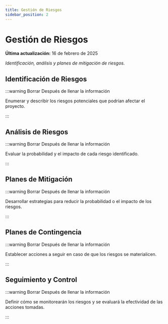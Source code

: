 ```yaml
---
title: Gestión de Riesgos
sidebar_position: 2
---
```


# Gestión de Riesgos

**Última actualización:** 16 de febrero de 2025

_Identificación, análisis y planes de mitigación de riesgos._

## Identificación de Riesgos

:::warning Borrar Después de llenar la información

Enumerar y describir los riesgos potenciales que podrían afectar el proyecto.

:::

## Análisis de Riesgos

:::warning Borrar Después de llenar la información

Evaluar la probabilidad y el impacto de cada riesgo identificado.

:::

## Planes de Mitigación

:::warning Borrar Después de llenar la información

Desarrollar estrategias para reducir la probabilidad o el impacto de los riesgos.

:::

## Planes de Contingencia

:::warning Borrar Después de llenar la información

Establecer acciones a seguir en caso de que los riesgos se materialicen.

:::

## Seguimiento y Control

:::warning Borrar Después de llenar la información

Definir cómo se monitorearán los riesgos y se evaluará la efectividad de las acciones tomadas.

:::
